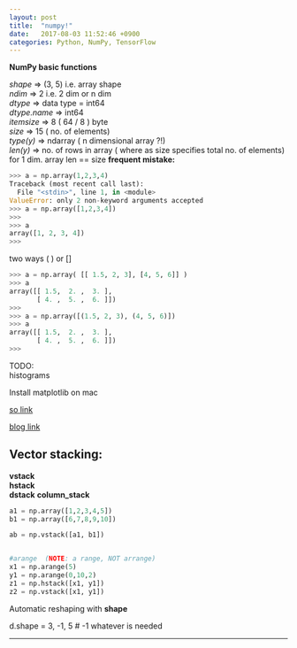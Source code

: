 ```yaml
---
layout: post
title:  "numpy!"
date:   2017-08-03 11:52:46 +0900
categories: Python, NumPy, TensorFlow
---
```


**NumPy basic functions**  

*shape* => (3, 5) i.e. array shape  
*ndim* => 2  i.e. 2 dim or n dim  
*dtype* => data type = int64  
*dtype.name* => int64  
*itemsize* => 8 ( 64 / 8 ) byte   
*size* => 15 ( no. of elements)  
*type(y)* => ndarray ( n dimensional array ?!)  
*len(y)* => no. of rows in array ( where as size specifies total no. of elements)  
  for 1 dim. array len == size 
**frequent mistake:** 


```python
>>> a = np.array(1,2,3,4)  
Traceback (most recent call last):  
  File "<stdin>", line 1, in <module>  
ValueError: only 2 non-keyword arguments accepted  
>>> a = np.array([1,2,3,4])  
>>>  
>>> a  
array([1, 2, 3, 4])  
>>>  
```

two ways ( ) or []

```python
>>> a = np.array( [[ 1.5, 2, 3], [4, 5, 6]] )
>>> a
array([[ 1.5,  2. ,  3. ],
       [ 4. ,  5. ,  6. ]])
>>>
>>> a = np.array([(1.5, 2, 3), (4, 5, 6)])
>>> a
array([[ 1.5,  2. ,  3. ],
       [ 4. ,  5. ,  6. ]])
>>>
```

TODO:  
histograms

Install matplotlib on mac  

[so link](https://stackoverflow.com/questions/7157330/problem-importing-matplotlib-mlab-and-pyplot-in-python-2-7-on-mac-osx-10-6)

[blog link](http://telliott99.blogspot.jp/2011/07/matplotlib-on-os-x-lion-revised.html)

Vector stacking:
-----

  **vstack**  
  **hstack**  
  **dstack**
  **column_stack**

```python
a1 = np.array([1,2,3,4,5])
b1 = np.array([6,7,8,9,10])

ab = np.vstack([a1, b1])  


#arange  (NOTE: a range, NOT arrange) 
x1 = np.arange(5)
y1 = np.arange(0,10,2)
z1 = np.hstack([x1, y1])
z2 = np.vstack([x1, y1])

```

Automatic reshaping with **shape**  

d.shape = 3, -1, 5 # -1 whatever is needed  



---------------------------



[jekyll-docs]: https://jekyllrb.com/docs/home
[jekyll-gh]:   https://github.com/jekyll/jekyll
[jekyll-talk]: https://talk.jekyllrb.com/
